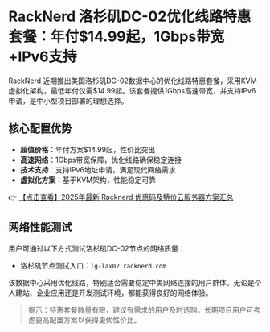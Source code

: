 # RackNerd 洛杉矶DC-02优化线路特惠套餐：年付$14.99起，1Gbps带宽+IPv6支持

RackNerd 近期推出美国洛杉矶DC-02数据中心的优化线路特惠套餐，采用KVM虚拟化架构，最低年付仅需$14.99起。该套餐提供1Gbps高速带宽，并支持IPv6申请，是中小型项目部署的理想选择。

## 核心配置优势

- **超值价格**：年付方案$14.99起，性价比突出
- **高速网络**：1Gbps带宽保障，优化线路确保稳定连接
- **技术支持**：支持IPv6地址申请，满足现代网络需求
- **虚拟化方案**：基于KVM架构，性能稳定可靠

👉 [【点击查看】2025年最新 Racknerd 优惠码及特价云服务器方案汇总](https://bit.ly/Rack_Nerd)

## 网络性能测试

用户可通过以下方式测试洛杉矶DC-02节点的网络质量：

- 洛杉矶节点测试入口：`lg-lax02.racknerd.com`

该数据中心采用优化线路，特别适合需要稳定中美网络连接的用户群体。无论是个人建站、企业应用还是开发测试环境，都能获得良好的网络体验。

> 提示：特惠套餐数量有限，建议有需求的用户及时选购。长期项目用户可考虑更高配置方案以获得更优性价比。